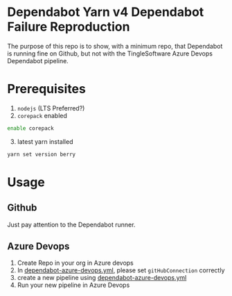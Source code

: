 Dependabot Yarn v4 Dependabot Failure Reproduction
==================================================

The purpose of this repo is to show, with a minimum repo, that Dependabot is running fine on Github, but not with the TingleSoftware Azure Devops Dependabot pipeline.

# Prerequisites

1. `nodejs` (LTS Preferred?)
2. `corepack` enabled
```bash
enable corepack
```
3. latest yarn installed
```bash
yarn set version berry
```

# Usage

## Github

Just pay attention to the Dependabot runner.

## Azure Devops

1. Create Repo in your org in Azure devops
2. In [dependabot-azure-devops.yml](./dependabot-azure-devops.yml), please set `gitHubConnection` correctly
3. create a new pipeline using [dependabot-azure-devops.yml](./dependabot-azure-devops.yml)
4. Run your new pipeline in Azure Devops